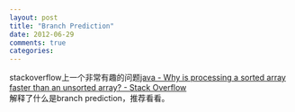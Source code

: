 ```yaml
---
layout: post
title: "Branch Prediction"
date: 2012-06-29
comments: true
categories: 
---
```

stackoverflow上一个非常有趣的问题<a href="http://stackoverflow.com/questions/11227809/why-is-processing-a-sorted-array-faster-than-an-unsorted-array?newsletter=1&amp;nlcode=55866%7cc739">java - Why is processing a sorted array faster than an unsorted array? - Stack Overflow</a><br />解释了什么是branch prediction，推荐看看。<br /><blockquote></blockquote>